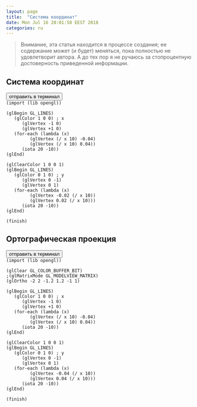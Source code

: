 ```yaml
---
layout: page
title:  "Система координат"
date: Mon Jul 16 20:01:58 EEST 2018
categories: ru
---
```


> Внимание, эта статья находится в процессе создания; ее содержание может (и будет) меняться, пока полностью не удовлетворит автора. А до тех пор я не ручаюсь за стопроцентную достоверность приведенной информации.


## Система координат

<pre><button class="doit" onclick="doit(xy.textContent)">отправить в терминал</button><code id="xy" data-language="ol">
(import (lib opengl))

(glBegin GL_LINES)
   (glColor 1 0 0) ; x
      (glVertex -1 0)
      (glVertex +1 0)
   (for-each (lambda (x)
         (glVertex (/ x 10) -0.04)
         (glVertex (/ x 10) 0.04))
      (iota 20 -10))
(glEnd)

(glClearColor 1 0 0 1)
(glBegin GL_LINES)
   (glColor 0 1 0) ; y
      (glVertex 0 -1)
      (glVertex 0 1)
   (for-each (lambda (x)
         (glVertex -0.02 (/ x 10))
         (glVertex 0.02 (/ x 10)))
      (iota 20 -10))
(glEnd)

(finish)
</code></pre>

## Ортографическая проекция

<pre><button class="doit" onclick="doit(ortho.textContent)">отправить в терминал</button><code id="ortho" data-language="ol">
(import (lib opengl))

(glClear GL_COLOR_BUFFER_BIT)
;(glMatrixMode GL_MODELVIEW_MATRIX)
(glOrtho -2 2 -1.2 1.2 -1 1)

(glBegin GL_LINES)
   (glColor 1 0 0) ; x
      (glVertex -1 0)
      (glVertex +1 0)
   (for-each (lambda (x)
         (glVertex (/ x 10) -0.04)
         (glVertex (/ x 10) 0.04))
      (iota 20 -10))
(glEnd)

(glClearColor 1 0 0 1)
(glBegin GL_LINES)
   (glColor 0 1 0) ; y
      (glVertex 0 -1)
      (glVertex 0 1)
   (for-each (lambda (x)
         (glVertex -0.04 (/ x 10))
         (glVertex 0.04 (/ x 10)))
      (iota 20 -10))
(glEnd)

(finish)
</code></pre>
